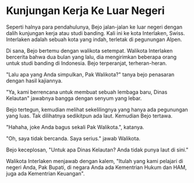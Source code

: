 # Kunjungan Kerja Ke Luar Negeri



Seperti halnya para pendahulunya, Bejo jalan-jalan ke luar negeri dengan dalih kunjungan kerja atau studi banding. Kali ini ke kota Interlaken, Swiss. Interlaken adalah sebuah kota yang indah, terletak di pegunungan Alpen.

Di sana, Bejo bertemu dengan walikota setempat. Walikota Interlaken bercerita bahwa dua bulan yang lalu, dia mengirimkan beberapa orang untuk studi banding di Indonesia. Bejo terperanjat, terheran-heran.

"Lalu apa yang Anda simpulkan, Pak Walikota?" tanya bejo penasaran dengan hasil kajiannya.

"Ya, kami berrencana untuk membuat sebuah lembaga baru, Dinas Kelautan" jawabnya bangga dengan senyum yang lebar.

Bejo tertegun, kemudian melihat sekelilingnya yang hanya ada pegunungan yang luas. Tak dilihatnya sedikitpun ada laut. Kemudian Bejo tertawa.

"Hahaha, joke Anda bagus sekali Pak Walikota.", katanya.

"Oh, saya tidak bercanda. Saya serius." jawab Walikota.

Bejo keceplosan, "Untuk apa Dinas Kelautan? Anda tidak punya laut di sini."

Walikota Interlaken menjawab dengan kalem, "Itulah yang kami pelajari di negeri Anda, Pak Bupati, di negara Anda ada Kementrian Hukum dan HAM, juga ada Kementrian Keuangan".

